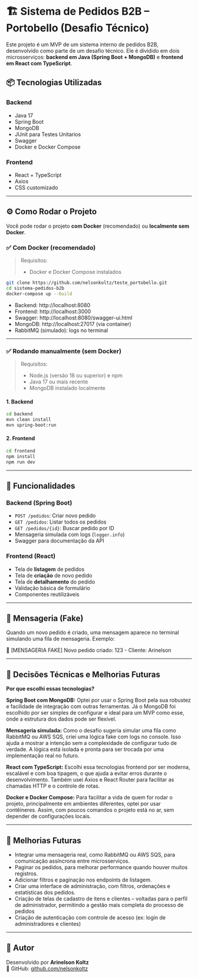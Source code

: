 # 🏗️ Sistema de Pedidos B2B – Portobello (Desafio Técnico)

Este projeto é um MVP de um sistema interno de pedidos B2B, desenvolvido como parte de um desafio técnico. Ele é dividido em dois microsserviços: 
**backend em Java (Spring Boot + MongoDB)** e **frontend em React com TypeScript**.

## 📦 Tecnologias Utilizadas

### Backend
- Java 17
- Spring Boot
- MongoDB
- JUnit para Testes Unitarios
- Swagger
- Docker e Docker Compose

### Frontend
- React + TypeScript
- Axios
- CSS customizado

---

## ⚙️ Como Rodar o Projeto

Você pode rodar o projeto **com Docker** (recomendado) ou **localmente sem Docker**.

### ✅ Com Docker (recomendado)

> Requisitos:
> - Docker e Docker Compose instalados

```bash
git clone https://github.com/nelsonkoltz/teste_portobello.git
cd sistema-pedidos-b2b
docker-compose up --build
```

- Backend: http://localhost:8080
- Frontend: http://localhost:3000
- Swagger: http://localhost:8080/swagger-ui.html
- MongoDB: http://localhost:27017 (via container)
- RabbitMQ (simulado): logs no terminal

---

### ✅ Rodando manualmente (sem Docker)

> Requisitos:
> - Node.js (versão 18 ou superior) e npm
> - Java 17 ou mais recente
> - MongoDB instalado localmente

#### 1. Backend

```bash
cd backend
mvn clean install
mvn spring-boot:run
```

#### 2. Frontend

```bash
cd frontend
npm install
npm run dev
```
---

## 🚀 Funcionalidades

### Backend (Spring Boot)
- `POST /pedidos`: Criar novo pedido
- `GET /pedidos`: Listar todos os pedidos
- `GET /pedidos/{id}`: Buscar pedido por ID
- Mensageria simulada com logs (`logger.info`)
- Swagger para documentação da API

### Frontend (React)
- Tela de **listagem** de pedidos
- Tela de **criação** de novo pedido
- Tela de **detalhamento** do pedido
- Validação básica de formulário
- Componentes reutilizáveis

---

## 📨 Mensageria (Fake)

Quando um novo pedido é criado, uma mensagem aparece no terminal simulando uma fila de mensageria. Exemplo:

📩 [MENSAGERIA FAKE] Novo pedido criado: 123 - Cliente: Arinelson

---

## 📘 Decisões Técnicas e Melhorias Futuras

**Por que escolhi essas tecnologias?**

**Spring Boot com MongoDB:** Optei por usar o Spring Boot pela sua robustez e facilidade de integração com outras ferramentas. Já o MongoDB foi escolhido por ser simples de configurar e ideal para um MVP como esse, onde a estrutura dos dados pode ser flexível.

**Mensageria simulada:** Como o desafio sugeria simular uma fila como RabbitMQ ou AWS SQS, criei uma lógica fake com logs no console. Isso ajuda a mostrar a intenção sem a complexidade de configurar tudo de verdade. A lógica está isolada e pronta para ser trocada por uma implementação real no futuro.

**React com TypeScript:** Escolhi essa tecnologias frontend por ser moderna, escalável e com boa tipagem, o que ajuda a evitar erros durante o desenvolvimento. Também usei Axios e React Router para facilitar as chamadas HTTP e o controle de rotas.

**Docker e Docker Compose:** Para facilitar a vida de quem for rodar o projeto, principalmente em ambientes diferentes, optei por usar contêineres. Assim, com poucos comandos o projeto está no ar, sem depender de configurações locais.

---

## 🚀 Melhorias Futuras

- Integrar uma mensageria real, como RabbitMQ ou AWS SQS, para comunicação assíncrona entre microsserviços.
- Paginar os pedidos, para melhorar performance quando houver muitos registros.
- Adicionar filtros e paginação nos endpoints de listagem.
- Criar uma interface de administração, com filtros, ordenações e estatísticas dos pedidos.
- Criação de telas de cadastro de itens e clientes – voltadas para o perfil de administrador, permitindo a gestão mais completa do processo de pedidos
- Criação de autenticação com controle de acesso (ex: login de administradores e clientes)

---

## 📌 Autor

Desenvolvido por **Arinelson Koltz**  
🔗 GitHub: [github.com/nelsonkoltz](https://github.com/nelsonkoltz/teste_portobello)